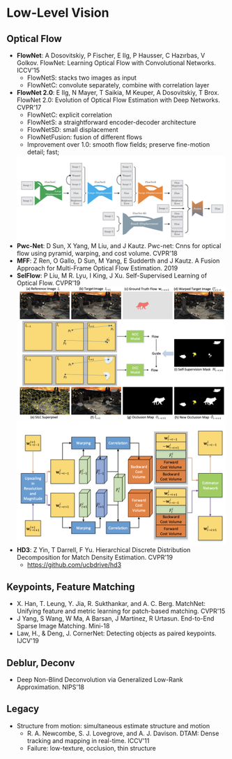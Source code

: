 # Low-Level Vision

## Optical Flow
- **FlowNet**: A Dosovitskiy, P Fischer, E Ilg, P Hausser, C Hazırbas, V Golkov. FlowNet: Learning Optical Flow with Convolutional Networks. ICCV'15
	- FlowNetS: stacks two images as input
	- FlowNetC: convolute separately, combine with correlation layer
- **FlowNet 2.0**: E Ilg, N Mayer, T Saikia, M Keuper, A Dosovitskiy, T Brox. FlowNet 2.0: Evolution of Optical Flow Estimation with Deep Networks. CVPR'17
	- FlowNetC: explicit correlation
	- FlowNetS: a straightforward encoder-decoder architecture
	- FlowNetSD: small displacement
	- FlowNetFusion: fusion of different flows
	- Improvement over 1.0: smooth flow fields; preserve fine-motion detail; fast;
	<img src="/CV/images/low-level/flownet2.png" alt="drawing" width="600"/>
- **Pwc-Net**: D Sun, X Yang, M Liu, and J Kautz. Pwc-net: Cnns for optical flow using pyramid, warping, and cost volume. CVPR'18
- **MFF**: Z Ren, O Gallo, D Sun, M Yang, E Sudderth and J Kautz. A Fusion Approach for Multi-Frame Optical Flow Estimation. 2019
- **SelFlow**: P Liu, M R. Lyu, I King, J Xu. Self-Supervised Learning of Optical Flow. CVPR'19
	<img src="/CV/images/low-level/selflow1.png" alt="drawing" width="600"/>
	<img src="/CV/images/low-level/selflow2.png" alt="drawing" width="500"/>
- **HD3**: Z Yin, T Darrell, F Yu. Hierarchical Discrete Distribution Decomposition for Match Density Estimation. CVPR'19
	- https://github.com/ucbdrive/hd3

## Keypoints, Feature Matching
- X. Han, T. Leung, Y. Jia, R. Sukthankar, and A. C. Berg. MatchNet: Unifying feature and metric learning for patch-based matching. CVPR'15
- J Yang, S Wang, W Ma, A Barsan, J Martinez, R Urtasun. End-to-End Sparse Image Matching. Mini-18
- Law, H., & Deng, J. CornerNet: Detecting objects as paired keypoints. IJCV'19

## Deblur, Deconv
- Deep Non-Blind Deconvolution via Generalized Low-Rank Approximation. NIPS'18

## Legacy
- Structure from motion: simultaneous estimate structure and motion
	- R. A. Newcombe, S. J. Lovegrove, and A. J. Davison. DTAM: Dense tracking and mapping in real-time. ICCV'11
	- Failure: low-texture, occlusion, thin structure